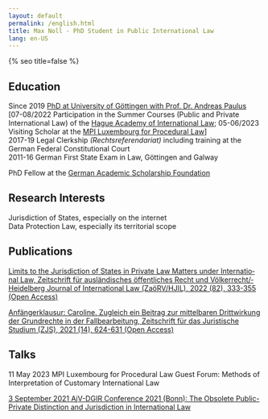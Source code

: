 ```yaml
---
layout: default
permalink: /english.html
title: Max Noll - PhD Student in Public International Law
lang: en-US
---
```

{% seo title=false %}
## Education
Since 2019 [PhD at University of Göttingen with Prof. Dr. Andreas Paulus](https://uni-goettingen.de/en/428947.html) [07-08/2022 Participation in the Summer Courses (Public and Private International Law) of the [Hague Academy of International Law](https://www.hagueacademy.nl/); 05-06/2023 Visiting Scholar at the [MPI Luxembourg for Procedural Law](https://www.mpi.lu/home/)]  
2017-19 Legal Clerkship <i>(Rechtsreferendariat)</i> including training at the German Federal Constitutional Court  
2011-16 German First State Exam in Law, Göttingen and Galway  
  
PhD Fellow at the [German Academic Scholarship Foundation](https://www.studienstiftung.de/en/leitbild/)  

## Research Interests  
Jurisdiction of States, especially on the internet  
Data Protection Law, especially its territorial scope

## Publications
[Limits to the Juris&shy;diction of Sta&shy;tes in Priv&shy;ate Law Matters under Inter&shy;natio&shy;nal Law, Zeit&shy;schrift für aus&shy;länd&shy;isches öffent&shy;liches Recht und Völker&shy;recht/&shy;Heidel&shy;berg Jour&shy;nal of Inter&shy;nat&shy;ional Law (ZaöRV/&shy;HJIL), 2022 (82), 333-355 (Open Access)](https://www.nomos-elibrary.de/10.17104/0044-2348-2022-2-333/limits-to-the-jurisdiction-of-states-in-private-law-matters-under-international-law-jahrgang-82-2022-heft-2?page=1)  

[Anfänger&shy;klausur: Caroline. Zu&shy;gleich ein Bei&shy;trag zur mit&shy;tel&shy;baren Dritt&shy;wirk&shy;ung der Grund&shy;rech&shy;te in der Fall&shy;bear&shy;beit&shy;ung, Zeit&shy;schrift für das Jurist&shy;ische Studium (ZJS), 2021 (14), 624-631 (Open Access)](http://www.zjs-online.com/dat/artikel/2021_5_1551.pdf)
## Talks
11 May 2023 MPI Luxembourg for Procedural Law Guest Forum: Methods of Interpretation of Customary International Law  

[3 September 2021 AjV-DGIR Conference 2021 (Bonn): The Obsolete Public-Private Distinction and Jurisdiction in International Law](https://www.jura.uni-bonn.de/fileadmin/Fachbereich_Rechtswissenschaft/Einrichtungen/Institute/Voelkerrecht/AjV_Tagung_2021/AjV-DGIR_Conference_2021_Programme_short.pdf)
